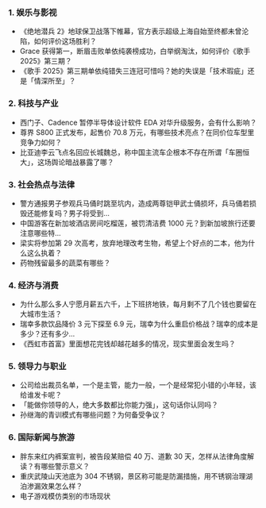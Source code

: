 ### 1. **娱乐与影视**
  - 《绝地潜兵 2》地球保卫战落下帷幕，官方表示超级上海自始至终都未曾沦陷，如何评价这场胜利？
  - Grace 获得第一，断眉击败单依纯袭榜成功，白举纲淘汰，如何评价《歌手 2025》第三期？
  - 《歌手 2025》第三期单依纯错失三连冠可惜吗？她的失误是「技术瑕疵」还是「情深所至」？

### 2. **科技与产业**
  - 西门子、Cadence 暂停半导体设计软件 EDA 对华升级服务，会有什么影响？
  - 尊界 S800 正式发布，起售价 70.8 万元，有哪些技术亮点？在同价位车型里竞争力如何？
  - 比亚迪李云飞点名回应长城魏总，称中国主流车企根本不存在所谓「车圈恒大」，这场舆论暗战暴露了哪？

### 3. **社会热点与法律**
  - 警方通报男子参观兵马俑时跳至坑内，造成两尊铠甲武士俑损坏，兵马俑若损毁还能修复吗？男子将受到...
  - 中国游客在新加坡酒店房间吃榴莲，被罚清洁费 1000 元？到新加坡旅行还要注意哪些特...
  - 梁实将参加第 29 次高考，放弃地理改考生物，希望上个好点的二本，他为什么这么执着？
  - 药物残留最多的蔬菜有哪些？

### 4. **经济与消费**
  - 为什么那么多人宁愿月薪五六千，上下班挤地铁，每月剩不了几个钱也要留在大城市生活？
  - 瑞幸多款饮品降价 3 元下探至 6.9 元，瑞幸为什么重启价格战？瑞幸的成本是多少？还有多少...
  - 《西虹市首富》里面想花完钱却越花越多的情况，现实里面会发生吗？

### 5. **领导力与职业**
  - 公司给出裁员名单，一个是主管，能力一般，一个是经常犯小错的小年轻，该给谁发卡呢？
  - 「能做你领导的人，绝大多数都比你能力强」，这句话你认同吗？
  - 孙继海的青训模式有哪些问题？为何备受争议？

### 6. **国际新闻与旅游**
  - 胖东来红内裤案宣判，被告段某赔偿 40 万、道歉 30 天，怎样从法律角度解读？有哪些警示意义？
  - 重庆武陵山天池底为 304 不锈钢，景区称可能是防漏措施，用不锈钢治理湖泊渗漏效果怎么样？
  - 电子游戏模仿类别的市场现状